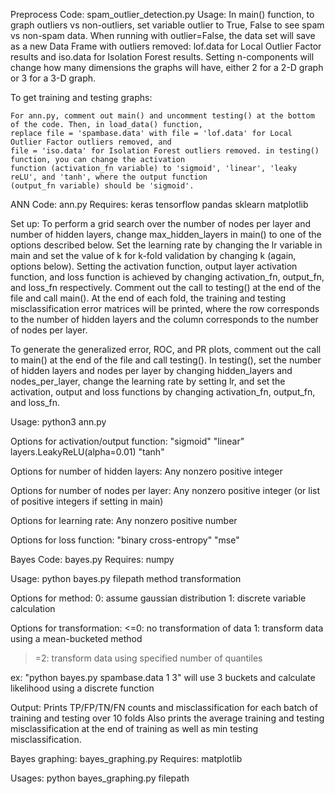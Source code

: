 Preprocess Code: spam_outlier_detection.py
Usage:
  In main() function, to graph outliers vs non-outliers, set variable outlier to True, False to see spam vs
  non-spam data. When running with outlier=False, the data set will save as a new Data Frame with outliers
  removed: lof.data for Local Outlier Factor results and iso.data for Isolation Forest results. Setting
  n-components will change how many dimensions the graphs will have, either 2 for a 2-D graph or 3 for a
  3-D graph.

  To get training and testing graphs:
  
    For ann.py, comment out main() and uncomment testing() at the bottom of the code. Then, in load_data() function,
    replace file = 'spambase.data' with file = 'lof.data' for Local Outlier Factor outliers removed, and
    file = 'iso.data' for Isolation Forest outliers removed. in testing() function, you can change the activation
    function (activation_fn variable) to 'sigmoid', 'linear', 'leaky reLU', and 'tanh', where the output function
    (output_fn variable) should be 'sigmoid'.


ANN Code: ann.py
Requires:
  keras
  tensorflow
  pandas
  sklearn
  matplotlib

Set up:
  To perform a grid search over the number of nodes per layer and number of hidden layers, change max_hidden_layers in
  main() to one of the options described below. Set the learning rate by changing the lr variable in main and set the 
  value of k for k-fold validation by changing k (again, options below). Setting the activation function, output layer 
  activation function, and loss function is achieved by changing activation_fn, output_fn, and loss_fn respectively. 
  Comment out the call to testing() at the end of the file and call main(). At the end of each fold, the training and 
  testing misclassification error matrices will be printed, where the row corresponds to the number of hidden layers 
  and the column corresponds to the number of nodes per layer.
  
  To generate the generalized error, ROC, and PR plots, comment out the call to main() at the end of the file and call
  testing(). In testing(), set the number of hidden layers and nodes per layer by changing hidden_layers and nodes_per_layer, 
  change the learning rate by setting lr, and set the activation, output and loss functions by changing activation_fn, 
  output_fn, and loss_fn.
  
 Usage: python3 ann.py

  Options for activation/output function:
  "sigmoid"
  "linear"
  layers.LeakyReLU(alpha=0.01)
  "tanh"

  Options for number of hidden layers:
    Any nonzero positive integer

  Options for number of nodes per layer:
    Any nonzero positive integer (or list of positive integers if setting in main)

  Options for learning rate:
    Any nonzero positive number

   Options for loss function:
   "binary cross-entropy"
   "mse"


Bayes Code: bayes.py
Requires:
  numpy

Usage:
  python bayes.py filepath method transformation

  Options for method:
  0: assume gaussian distribution
  1: discrete variable calculation

  Options for transformation:
  <=0: no transformation of data
  1: transform data using a mean-bucketed method
  >=2: transform data using specified number of quantiles

  ex:
  "python bayes.py spambase.data 1 3"
  will use 3 buckets and calculate likelihood using a discrete function

Output:
  Prints TP/FP/TN/FN counts and misclassification for each batch of training and testing over 10 folds
  Also prints the average training and testing misclassification at the end of training as well as min testing misclassification.

Bayes graphing: bayes_graphing.py
Requires:
  matplotlib

Usages:
  python bayes_graphing.py filepath
